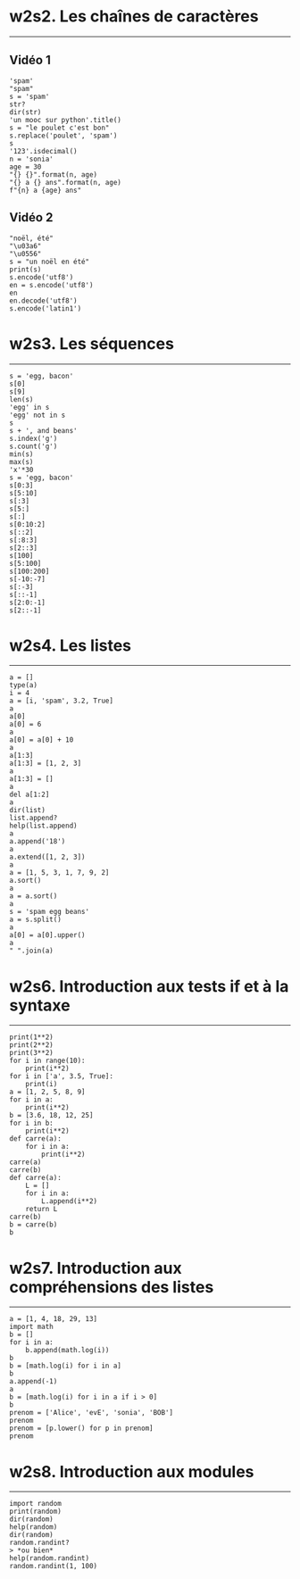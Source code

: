 
# w2s2. Les chaînes de caractères
-------------

## Vidéo 1

    'spam'
    "spam"
    s = 'spam'
    str?
    dir(str)
    'un mooc sur python'.title()
    s = "le poulet c'est bon"
    s.replace('poulet', 'spam')
    s
    '123'.isdecimal()
    n = 'sonia'
    age = 30
    "{} {}".format(n, age)
    "{} a {} ans".format(n, age)
    f"{n} a {age} ans"

## Vidéo 2

    "noël, été"
    "\u03a6"
    "\u0556"
    s = "un noël en été"
    print(s)
    s.encode('utf8')
    en = s.encode('utf8')
    en
    en.decode('utf8')
    s.encode('latin1')

# w2s3. Les séquences
-------------

    s = 'egg, bacon'
    s[0]
    s[9]
    len(s)
    'egg' in s
    'egg' not in s
    s 
    s + ', and beans'
    s.index('g')
    s.count('g')
    min(s)
    max(s)
    'x'*30 
    s = 'egg, bacon'
    s[0:3]
    s[5:10]
    s[:3]
    s[5:]
    s[:]
    s[0:10:2]
    s[::2]
    s[:8:3]
    s[2::3]
    s[100]
    s[5:100]
    s[100:200]
    s[-10:-7]
    s[:-3]
    s[::-1]
    s[2:0:-1]
    s[2::-1]

# w2s4. Les listes
-------------

    a = []
    type(a)
    i = 4
    a = [i, 'spam', 3.2, True]
    a
    a[0]
    a[0] = 6
    a
    a[0] = a[0] + 10
    a
    a[1:3]
    a[1:3] = [1, 2, 3]
    a
    a[1:3] = []
    a
    del a[1:2]
    a
    dir(list)
    list.append?
    help(list.append)
    a
    a.append('18')
    a
    a.extend([1, 2, 3])
    a
    a = [1, 5, 3, 1, 7, 9, 2]
    a.sort()
    a
    a = a.sort()
    a
    s = 'spam egg beans'
    a = s.split()
    a
    a[0] = a[0].upper()
    a
    " ".join(a)

# w2s6. Introduction aux tests if et à la syntaxe
-------------

    print(1**2)
    print(2**2)
    print(3**2)
    for i in range(10):
        print(i**2)
    for i in ['a', 3.5, True]:
        print(i)
    a = [1, 2, 5, 8, 9]
    for i in a:
        print(i**2)
    b = [3.6, 18, 12, 25]
    for i in b:
        print(i**2)
    def carre(a):
        for i in a:
            print(i**2)
    carre(a)
    carre(b)
    def carre(a):
        L = []
        for i in a:
            L.append(i**2)
        return L
    carre(b)
    b = carre(b)
    b

# w2s7. Introduction aux compréhensions des listes
-------------

    a = [1, 4, 18, 29, 13]
    import math
    b = []
    for i in a:
        b.append(math.log(i))
    b
    b = [math.log(i) for i in a]
    b
    a.append(-1)
    a
    b = [math.log(i) for i in a if i > 0]
    b
    prenom = ['Alice', 'evE', 'sonia', 'BOB']
    prenom
    prenom = [p.lower() for p in prenom]
    prenom

# w2s8. Introduction aux modules
-------------

    import random
    print(random)
    dir(random)
    help(random)
    dir(random)
    random.randint?
    > *ou bien*
    help(random.randint)
    random.randint(1, 100)
